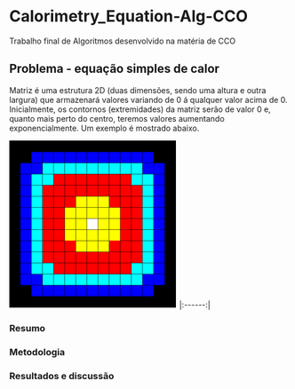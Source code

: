 # Calorimetry_Equation-Alg-CCO
Trabalho final de Algoritmos desenvolvido na matéria de CCO

## Problema - equação simples de calor
Matriz é uma estrutura 2D (duas dimensões, sendo uma altura e outra largura) que armazenará valores variando de 0 á qualquer valor acima de 0. 
Inicialmente, os contornos (extremidades) da matriz serão de valor 0 e, quanto mais perto do centro, teremos valores aumentando exponencialmente.
Um exemplo é mostrado abaixo.

![Equação de calor aplicada no gráfico](img/heatmap.png)
|:------:|
### Resumo 

### Metodologia

### Resultados e discussão

